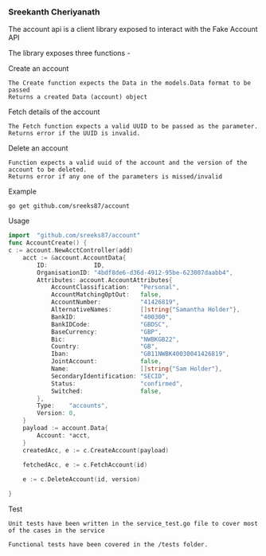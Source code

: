 ### Sreekanth Cheriyanath

The account api is a client library exposed to interact with the Fake Account API

The library exposes three functions -

Create an account

    The Create function expects the Data in the models.Data format to be passed
    Returns a created Data (account) object

Fetch details of the account

    The Fetch function expects a valid UUID to be passed as the parameter.
    Returns error if the UUID is invalid.

Delete an account
    
    Function expects a valid uuid of the account and the version of the account to be deleted.
    Returns error if any one of the parameters is missed/invalid  

Example

`go get github.com/sreeks87/account`

Usage

```go
import  "github.com/sreeks87/account"
func AccountCreate() {
c := account.NewAcctController(add)
    acct := &account.AccountData{
        ID:             ID,
        OrganisationID: "4bdf8de6-d36d-4912-95be-623007daabb4",
        Attributes: account.AccountAttributes{
            AccountClassification:   "Personal",
            AccountMatchingOptOut:   false,
            AccountNumber:           "41426819",
            AlternativeNames:        []string{"Samantha Holder"},
            BankID:                  "400300",
            BankIDCode:              "GBDSC",
            BaseCurrency:            "GBP",
            Bic:                     "NWBKGB22",
            Country:                 "GB",
            Iban:                    "GB11NWBK40030041426819",
            JointAccount:            false,
            Name:                    []string{"Sam Holder"},
            SecondaryIdentification: "SECID",
            Status:                  "confirmed",
            Switched:                false,
        },
        Type:    "accounts",
        Version: 0,
    }
    payload := account.Data{
        Account: *acct,
    }
    createdAcc, e := c.CreateAccount(payload)

    fetchedAcc, e := c.FetchAccount(id)
    
    e := c.DeleteAccount(id, version)

}
```
    
Test

    Unit tests have been written in the service_test.go file to cover most of the cases in the service

    Functional tests have been covered in the /tests folder.